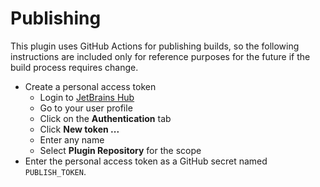 # Publishing

This plugin uses GitHub Actions for publishing builds, so the following instructions are included only for reference purposes for the future if the build process requires change.

- Create a personal access token
  - Login to [JetBrains Hub](https://hub.jetbrains.com)
  - Go to your user profile
  - Click on the **Authentication** tab
  - Click **New token ...**
  - Enter any name
  - Select **Plugin Repository** for the scope
- Enter the personal access token as a GitHub secret named `PUBLISH_TOKEN`.
